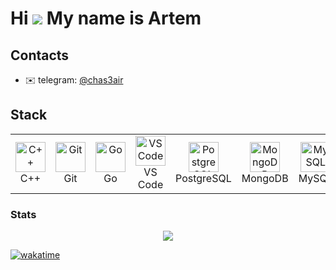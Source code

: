 <!DOCTYPE html>
<html>
<head>
  <meta charset="UTF-8">
</head>
<body>
  <h1>Hi <img src="https://user-images.githubusercontent.com/18350557/176309783-0785949b-9127-417c-8b55-ab5a4333674e.gif"> My name is Аrtem</h1>
  
  <h2>Contacts</h2>
  <ul>
    <li>✉️ telegram: <a href="telegram:@chas3air">@chas3air</a></li>
  </ul>
  
  <h2>Stack</h2>
  
  <table>
    <tr>
      <td align="center" width="96">
        <a href="https://docs.microsoft.com/en-us/cpp/?view=msvc-170" target="_blank" rel="noreferrer">
          <img src="https://raw.githubusercontent.com/danielcranney/readme-generator/main/public/icons/skills/cplusplus-colored.svg" width="48" height="48" alt="C++">
        </a>
        <br>C++
      </td>
      <td align="center" width="96">
        <a href="https://git-scm.com/" target="_blank" rel="noreferrer">
          <img src="https://raw.githubusercontent.com/danielcranney/readme-generator/main/public/icons/skills/git-colored.svg" width="48" height="48" alt="Git">
        </a>
        <br>Git
      </td>
      <td align="center" width="96">
        <a href="https://go.dev/doc/" target="_blank" rel="noreferrer">
          <img src="https://raw.githubusercontent.com/danielcranney/readme-generator/main/public/icons/skills/go-colored.svg" width="48" height="48" alt="Go">
        </a>
        <br>Go
      </td>
      <td align="center" width="96">
        <a href="https://code.visualstudio.com/" target="_blank" rel="noreferrer">
          <img src="https://raw.githubusercontent.com/danielcranney/readme-generator/main/public/icons/skills/visualstudiocode.svg" width="48" height="48" alt="VS Code">
        </a>
        <br>VS Code
      </td>
      <td align="center" width="96">
        <a href="https://www.postgresql.org/" target="_blank" rel="noreferrer">
          <img src="https://raw.githubusercontent.com/danielcranney/readme-generator/main/public/icons/skills/postgresql-colored.svg" width="48" height="48" alt="PostgreSQL">
        </a>
        <br>PostgreSQL
      </td>
      <td align="center" width="96">
        <a href="https://www.mongodb.com/" target="_blank" rel="noreferrer">
          <img src="https://raw.githubusercontent.com/danielcranney/readme-generator/main/public/icons/skills/mongodb-colored.svg" width="48" height="48" alt="MongoDB">
        </a>
        <br>MongoDB
      </td>
      <td align="center" width="96">
        <a href="https://www.mysql.com/" target="_blank" rel="noreferrer">
          <img src="https://raw.githubusercontent.com/danielcranney/readme-generator/main/public/icons/skills/mysql-colored.svg" width="48" height="48" alt="MySQL">
        </a>
        <br>MySQL
      </td>
      <td align="center" width="96">
        <a href="https://www.linux.org" target="_blank" rel="noreferrer">
          <img src="https://raw.githubusercontent.com/danielcranney/readme-generator/main/public/icons/skills/linux-colored.svg" width="48" height="48" alt="Linux">
        </a>
        <br>Linux
      </td>
      <td align="center" width="96">
        <a href="https://www.docker.com/" target="_blank" rel="noreferrer">
          <img src="https://raw.githubusercontent.com/danielcranney/readme-generator/main/public/icons/skills/docker-colored.svg" width="48" height="48" alt="Docker">
        </a>
        <br>Docker
      </td>
    </tr>
  </table>
  
  <h3>Stats</h3>
  
<p align="center"><a href="http://www.github.com/chas3air"><img src="https://github-readme-streak-stats.herokuapp.com/?user=chas3air&stroke=facc15&background=000000&ring=a855f7&fire=a855f7&currStreakNum=facc15&currStreakLabel=a855f7&sideNums=facc15&sideLabels=facc15&dates=facc15&hide_border=true" /></a></p>
  
<!-- [<img src="https://github-readme-activity-graph.vercel.app/graph?username=chas3air&&bg_color=000000&title_color=ffffff&point=facc15&line=a855f7&color=ffffff" alt="Github activity graph">](url) -->

[![wakatime](https://wakatime.com/badge/user/051e8565-c1c9-4e5e-8abb-2d4edba6e17d.svg)](https://wakatime.com/@051e8565-c1c9-4e5e-8abb-2d4edba6e17d)

</body>
</html>
